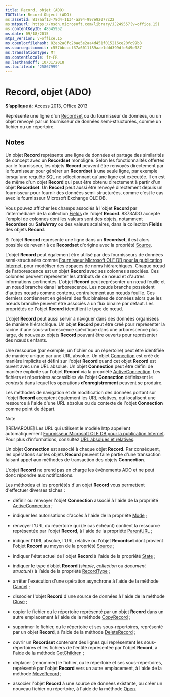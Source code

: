 ```yaml
---
title: Record, objet (ADO)
TOCTitle: Record Object (ADO)
ms:assetid: 817aaf13-78d4-1134-aa94-997e92077c22
ms:mtpsurl: https://msdn.microsoft.com/library/JJ249557(v=office.15)
ms:contentKeyID: 48545952
ms.date: 09/18/2015
mtps_version: v=office.15
ms.openlocfilehash: 82eb2a8fc2bae5e2aa4d451f015216ce20fc99b8
ms.sourcegitcommit: c557bbcccf37a6011f89aae1ddd399dfe549d087
ms.translationtype: MT
ms.contentlocale: fr-FR
ms.lasthandoff: 10/31/2018
ms.locfileid: "25867999"
---
```

# <a name="record-object-ado"></a>Record, objet (ADO)


**S’applique à**: Access 2013, Office 2013

Représente une ligne d'un [Recordset](recordset-object-ado.md) ou du fournisseur de données, ou un objet renvoyé par un fournisseur de données semi-structurées, comme un fichier ou un répertoire.

## <a name="remarks"></a>Notes

Un objet **Record** représente une ligne de données et partage des similarités de concept avec un **Recordset** monoligne. Selon les fonctionnalités offertes par le fournisseur, les objets **Record** peuvent être renvoyés directement par le fournisseur pour générer un **Recordset** à une seule ligne, par exemple lorsqu'une requête SQL ne sélectionnant qu'une ligne est exécutée. Il en est de même d'un objet **Record** qui peut être obtenu directement à partir d'un objet **Recordset**. Un **Record** peut aussi être renvoyé directement depuis un fournisseur pour fournir des données semi-structurées, comme c'est le cas avec le fournisseur Microsoft Exchange OLE DB.

Vous pouvez afficher les champs associés à l'objet **Record** par l'intermédiaire de la collection [Fields](fields-collection-ado.md) de l'objet **Record**. 8373ADO accepte l'emploi de colonnes dont les valeurs sont des objets, notamment **Recordset** ou **SafeArray** ou des valeurs scalaires, dans la collection **Fields** des objets **Record**.

Si l'objet **Record** représente une ligne dans un **Recordset**, il est alors possible de revenir à ce **Recordset** d'origine avec la propriété [Source](source-property-ado-record.md).

L'objet **Record** peut également être utilisé par des fournisseurs de données semi-structurées comme [Fournisseur Microsoft OLE DB pour la publication Internet](microsoft-ole-db-provider-for-internet-publishing.md), pour modéliser des espaces de noms hiérarchiques. Chaque nœud de l'arborescence est un objet **Record** avec ses colonnes associées. Ces colonnes peuvent représenter les attributs de ce nœud et d'autres informations pertinentes. L'objet **Record** peut représenter un nœud feuille et un nœud branche dans l'arborescence. Les nœuds branche possèdent d'autres nœuds comme contenu, contrairement aux nœuds feuille. Ces derniers contiennent en général des flux binaires de données alors que les nœuds branche peuvent être associés à un flux binaire par défaut. Les propriétés de l'objet **Record** identifient le type de nœud.

L'objet **Record** peut aussi servir à naviguer dans des données organisées de manière hiérarchique. Un objet **Record** peut être créé pour représenter la racine d'une sous-arborescence spécifique dans une arborescence plus large, de nouveaux objets **Record** pouvant être ouverts pour représenter des nœuds enfants.

Une ressource (par exemple, un fichier ou un répertoire) peut être identifiée de manière unique par une URL absolue. Un objet [Connection](connection-object-ado.md) est créé de manière implicite et défini sur l'objet **Record** quand cet objet **Record** est ouvert avec une URL absolue. Un objet **Connection** peut être défini de manière explicite sur l'objet **Record** via la propriété [ActiveConnection](activeconnection-property-ado.md). Les fichiers et répertoires accessibles via l’objet **Connection** définissent le *contexte* dans lequel les opérations **d’enregistrement** peuvent se produire.

Les méthodes de navigation et de modification des données portant sur l'objet **Record** acceptent également les URL relatives, qui localisent une ressource à l'aide d'une URL absolue ou du contexte de l'objet **Connection** comme point de départ.

> [!NOTE]
> [!REMARQUE] Les URL qui utilisent le modèle http appellent automatiquement [Fournisseur Microsoft OLE DB pour la publication Internet](microsoft-ole-db-provider-for-internet-publishing.md). Pour plus d’informations, consultez [URL absolues et relatives](absolute-and-relative-urls.md).



Un objet **Connection** est associé à chaque objet **Record**. Par conséquent, les opérations sur les objets **Record** peuvent faire partie d'une transaction faisant appel aux méthodes de transaction des objets **Connection**.

L'objet **Record** ne prend pas en charge les événements ADO et ne peut donc répondre aux notifications.

Les méthodes et les propriétés d'un objet **Record** vous permettent d'effectuer diverses tâches :

  - définir ou renvoyer l'objet **Connection** associé à l'aide de la propriété [ActiveConnection](activeconnection-property-ado.md) ;

  - indiquer les autorisations d'accès à l'aide de la propriété [Mode](mode-property-ado.md) ;

  - renvoyer l'URL du répertoire qui (le cas échéant) contient la ressource représentée par l'objet **Record**, à l'aide de la propriété [ParentURL](parenturl-property-ado.md) ;

  - indiquer l'URL absolue, l'URL relative ou l'objet **Recordset** dont provient l'objet **Record** au moyen de la propriété [Source](source-property-ado-record.md) ;

  - indiquer l'état actuel de l'objet **Record** à l'aide de la propriété [State](state-property-ado.md) ;

  - indiquer le type d’objet **Record** (*simple*, *collection* ou *document structuré*) à l’aide de la propriété [RecordType](recordtype-property-ado.md) ;

  - arrêter l'exécution d'une opération asynchrone à l'aide de la méthode [Cancel](cancel-method-ado.md) ;

  - dissocier l'objet **Record** d'une source de données à l'aide de la méthode [Close](close-method-ado.md) ;

  - copier le fichier ou le répertoire représenté par un objet **Record** dans un autre emplacement à l'aide de la méthode [CopyRecord](copyrecord-method-ado.md) ;

  - supprimer le fichier, ou le répertoire et ses sous-répertoires, représenté par un objet **Record**, à l'aide de la méthode [DeleteRecord](deleterecord-method-ado.md) ;

  - ouvrir un **Recordset** contenant des lignes qui représentent les sous-répertoires et les fichiers de l'entité représentée par l'objet **Record**, à l'aide de la méthode [GetChildren](getchildren-method-ado.md) ;

  - déplacer (renommer) le fichier, ou le répertoire et ses sous-répertoires, représenté par l'objet **Record** vers un autre emplacement, à l'aide de la méthode [MoveRecord](moverecord-method-ado.md) ;

  - associer l'objet **Record** à une source de données existante, ou créer un nouveau fichier ou répertoire, à l'aide de la méthode [Open](open-method-ado-record.md).

